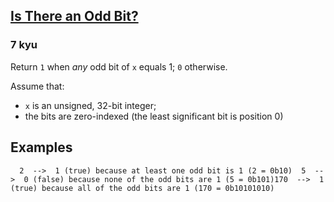 <h2><a href=https://www.codewars.com/kata/5d6f49d85e45290016bf4718/train/javascript target="_blank">Is There an Odd Bit?</a></h2><h3>7 kyu</h3><p>Return <code>1</code> when <em>any</em> odd bit of <code>x</code> equals 1; <code>0</code> otherwise.</p><p>Assume that:</p><ul><li><code>x</code> is an unsigned, 32-bit integer;</li><li>the bits are zero-indexed (the least significant bit is position 0)</li></ul><h2 id="examples">Examples</h2><pre><code>  2  --&gt;  1 (true) because at least one odd bit is 1 (2 = 0b10)  5  --&gt;  0 (false) because none of the odd bits are 1 (5 = 0b101)170  --&gt;  1 (true) because all of the odd bits are 1 (170 = 0b10101010)</code></pre>
